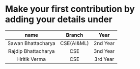 # Make your first contribution by adding your details under
| name | Branch | Year|
|:---:|:---:|:---:|
| Sawan Bhattacharya | CSE(AI&ML) | 2nd Year| 
| Rajdip Bhattacharya | CSE | 3nd Year|
| Hritik Verma | CSE | 3rd Year |